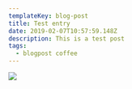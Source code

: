 ```yaml
---
templateKey: blog-post
title: Test entry
date: 2019-02-07T10:57:59.148Z
description: This is a test post
tags:
  - blogpost coffee
---
```

![](/img/flavor_wheel.jpg)
